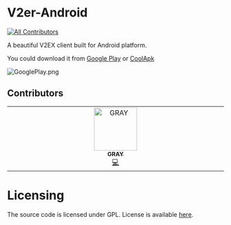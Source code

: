 # V2er-Android
<!-- ALL-CONTRIBUTORS-BADGE:START - Do not remove or modify this section -->
[![All Contributors](https://img.shields.io/badge/all_contributors-1-orange.svg?style=flat-square)](#contributors-)
<!-- ALL-CONTRIBUTORS-BADGE:END -->
A beautiful V2EX client built for Android platform.

You could download it from [Google Play](https://play.google.com/store/apps/details?id=me.ghui.v2er) or [CoolApk](https://www.coolapk.com/apk/155428)

![GooglePlay.png](https://s2.loli.net/2021/12/09/zHc68PgFmvMNOZh.png)


## Contributors

<!-- ALL-CONTRIBUTORS-LIST:START - Do not remove or modify this section -->
<!-- prettier-ignore-start -->
<!-- markdownlint-disable -->
<table>
  <tbody>
    <tr>
      <td align="center" valign="top" width="14.28%"><a href="https://github.com/graycreate"><img src="https://avatars.githubusercontent.com/u/5203798?v=4?s=100" width="100px;" alt="GRAY"/><br /><sub><b>GRAY</b></sub></a><br /><a href="https://github.com/v2er-app/Android/commits?author=graycreate" title="Code">💻</a></td>
    </tr>
  </tbody>
</table>

<!-- markdownlint-restore -->
<!-- prettier-ignore-end -->

<!-- ALL-CONTRIBUTORS-LIST:END -->
<!-- prettier-ignore-start -->
<!-- markdownlint-disable -->

<!-- markdownlint-restore -->
<!-- prettier-ignore-end -->

<!-- ALL-CONTRIBUTORS-LIST:END -->

# Licensing
The source code is licensed under GPL. License is available [here](./LICENSE).
